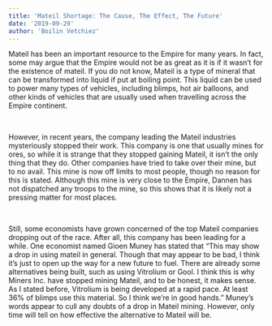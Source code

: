 ```yaml
---
title: 'Mateil Shortage: The Cause, The Effect, The Future'
date: '2019-09-29'
author: 'Boilin Vetchiez'
---
```


Mateil has been an important resource to the Empire for many years. In fact, some may argue that the Empire would not be as great as it is if it wasn’t for the existence of mateil. If you do not know, Mateil is a type of mineral that can be transformed into liquid if put at boiling point. This liquid can be used to power many types of vehicles, including blimps, hot air balloons, and other kinds of vehicles that are usually used when travelling across the Empire continent.

‎

However, in recent years, the company leading the Mateil industries mysteriously stopped their work. This company is one that usually mines for ores, so while it is strange that they stopped gaining Mateil, it isn’t the only thing that they do. Other companies have tried to take over their mine, but to no avail. This mine is now off limits to most people, though no reason for this is stated. Although this mine is very close to the Empire, Dannen has not dispatched any troops to the mine, so this shows that it is likely not a pressing matter for most places.

‎

Still, some economists have grown concerned of the top Mateil companies dropping out of the race. After all, this company has been leading for a while. One economist named Gioen Muney has stated that “This may show a drop in using mateil in general. Though that may appear to be bad, I think it’s just to open up the way for a new future to fuel. There are already some alternatives being built, such as using Vitrolium or Gool. I think this is why Miners Inc. have stopped mining Mateil, and to be honest, it makes sense. As I stated before, Vitrolium is being developed at a rapid pace. At least 36% of blimps use this material. So I think we’re in good hands.” Muney’s words appear to cull any doubts of a drop in Mateil mining. However, only time will tell on how effective the alternative to Mateil will be.